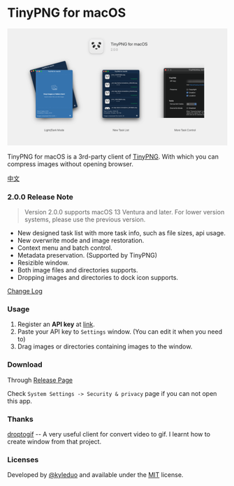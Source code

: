 # TinyPNG for macOS

![preview](./preview/banner.png)



TinyPNG for macOS is a 3rd-party client of [TinyPNG](https://tinypng.com). With which you can compress images without opening browser.

[中文](./README_ZH.md)



### 2.0.0 Release Note

> Version 2.0.0 supports macOS 13 Ventura and later. For lower version systems, please use the previous version.

- New designed task list with more task info, such as file sizes, api usage.
- New overwrite mode and image restoration.
- Context menu and batch control.
- Metadata preservation. (Supported by TinyPNG)
- Resizible window.
- Both image files and directories supports.
- Dropping images and directories to dock icon supports.

[Change Log](./CHANGE_LOG.md)



### Usage

1. Register an **API key** at [link](https://tinypng.com/developers).
2. Paste your API key to `Settings` window. (You can edit it when you need to)
3. Drag images or directories containing images to the window.



### Download

Through [Release Page](https://github.com/kyleduo/TinyPNG4Mac/releases)

Check  `System Settings -> Security & privacy` page if you can not open this app.



### Thanks

[droptogif](https://github.com/mortenjust/droptogif) -- A very useful client for convert video to gif. I learnt how to create window from that project.



### Licenses

Developed by [@kyleduo](https://github.com/kyleduo) and available under the [MIT](http://opensource.org/licenses/MIT) license.
